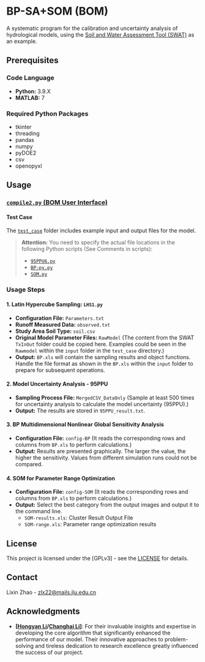 # BP-SA+SOM (BOM)

A systematic program for the calibration and uncertainty analysis of hydrological models, using the [Soil and Water Assessment Tool (SWAT)](https://swat.tamu.edu/) as an example.

## Prerequisites

### Code Language

- **Python:** 3.9.X
- **MATLAB:** 7

### Required Python Packages

- tkinter
- threading
- pandas
- numpy
- pyDOE2
- csv
- openopyxl

## Usage

### [`compile2.py` (BOM User Interface)](compile2.py)

#### Test Case

The [`test_case`](test_case) folder includes example input and output files for the model.

> **Attention:** You need to specify the actual file locations in the following Python scripts (See Comments in scripts):
> - [`95PPU6.py`](95PPU6.py)
> - [`BP-py.py`](BP-py.py)
> - [`SOM.py`](SOM.py)

### Usage Steps 

#### 1. Latin Hypercube Sampling: `LHS1.py`

- **Configuration File:** `Parameters.txt`
- **Runoff Measured Data:** `observed.txt`
- **Study Area Soil Type:** `soil.csv`
- **Original Model Parameter Files:** `RawModel` (The content from the SWAT `TxInOut` folder could be copied here. Examples could be seen in the `Rawmodel` within the `input` folder in the `test_case` directory.)
- **Output:** `BP.xls` will contain the sampling results and object functions. Handle the file format as shown in the `BP.xls` within the `input` folder to prepare for subsequent operations.

#### 2. Model Uncertainty Analysis - 95PPU

- **Sampling Process File:** `MergedCSV_DataOnly` (Sample at least 500 times for uncertainty analysis to calculate the model uncertainty (95PPU).)
- **Output:** The results are stored in `95PPU_result.txt`.

#### 3. BP Multidimensional Nonlinear Global Sensitivity Analysis

- **Configuration File:** `config-BP` (It reads the corresponding rows and columns from `BP.xls` to perform calculations.)
- **Output:** Results are presented graphically. The larger the value, the higher the sensitivity. Values from different simulation runs could not be compared.

#### 4. SOM for Parameter Range Optimization

- **Configuration File:** `config-SOM` (It reads the corresponding rows and columns from `BP.xls` to perform calculations.)
- **Output:** Select the best category from the output images and output it to the command line.
  - `SOM-results.xls`: Cluster Result Output File
  - `SOM-range.xls`: Parameter range optimization results

## License

This project is licensed under the [GPLv3] - see the [LICENSE](LICENSE) for details.

## Contact

Lixin Zhao - [zlx22@mails.jlu.edu.cn](mailto:zlx22@mails.jlu.edu.cn)

## Acknowledgments

- **[[Hongyan Li](https://teachers.jlu.edu.cn/LHY29/zh_CN/index.htm)/[Changhai Li](https://github.com/IchinoseHimeki)]**: For their invaluable insights and expertise in developing the core algorithm that significantly enhanced the performance of our model. Their innovative approaches to problem-solving and tireless dedication to research excellence greatly influenced the success of our project.
